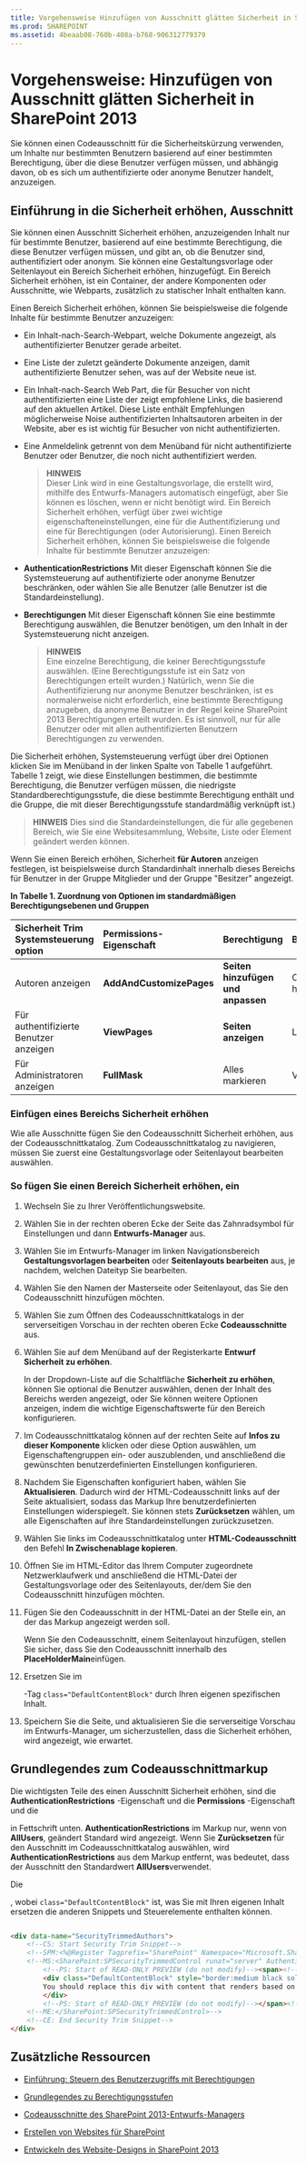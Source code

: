 ```yaml
---
title: Vorgehensweise Hinzufügen von Ausschnitt glätten Sicherheit in SharePoint 2013
ms.prod: SHAREPOINT
ms.assetid: 4beaab08-760b-408a-b768-906312779379
---
```



# Vorgehensweise: Hinzufügen von Ausschnitt glätten Sicherheit in SharePoint 2013
Sie können einen Codeausschnitt für die Sicherheitskürzung verwenden, um Inhalte nur bestimmten Benutzern basierend auf einer bestimmten Berechtigung, über die diese Benutzer verfügen müssen, und abhängig davon, ob es sich um authentifizierte oder anonyme Benutzer handelt, anzuzeigen.
## Einführung in die Sicherheit erhöhen, Ausschnitt
<a name="Introduction"> </a>

Sie können einen Ausschnitt Sicherheit erhöhen, anzuzeigenden Inhalt nur für bestimmte Benutzer, basierend auf eine bestimmte Berechtigung, die diese Benutzer verfügen müssen, und gibt an, ob die Benutzer sind, authentifiziert oder anonym. Sie können eine Gestaltungsvorlage oder Seitenlayout ein Bereich Sicherheit erhöhen, hinzugefügt. Ein Bereich Sicherheit erhöhen, ist ein Container, der andere Komponenten oder Ausschnitte, wie Webparts, zusätzlich zu statischer Inhalt enthalten kann.
  
    
    
Einen Bereich Sicherheit erhöhen, können Sie beispielsweise die folgende Inhalte für bestimmte Benutzer anzuzeigen:
  
    
    

- Ein Inhalt-nach-Search-Webpart, welche Dokumente angezeigt, als authentifizierter Benutzer gerade arbeitet.
    
  
- Eine Liste der zuletzt geänderte Dokumente anzeigen, damit authentifizierte Benutzer sehen, was auf der Website neue ist.
    
  
- Ein Inhalt-nach-Search Web Part, die für Besucher von nicht authentifizierten eine Liste der zeigt empfohlene Links, die basierend auf den aktuellen Artikel. Diese Liste enthält Empfehlungen möglicherweise Noise authentifizierten Inhaltsautoren arbeiten in der Website, aber es ist wichtig für Besucher von nicht authentifizierten.
    
  
- Eine Anmeldelink getrennt von dem Menüband für nicht authentifizierte Benutzer oder Benutzer, die noch nicht authentifiziert werden.
    
    > **HINWEIS**
      <br/> Dieser Link wird in eine Gestaltungsvorlage, die erstellt wird, mithilfe des Entwurfs-Managers automatisch eingefügt, aber Sie können es löschen, wenn er nicht benötigt wird.
Ein Bereich Sicherheit erhöhen, verfügt über zwei wichtige eigenschafteneinstellungen, eine für die Authentifizierung und eine für Berechtigungen (oder Autorisierung). Einen Bereich Sicherheit erhöhen, können Sie beispielsweise die folgende Inhalte für bestimmte Benutzer anzuzeigen:
  
    
    

- **AuthenticationRestrictions** Mit dieser Eigenschaft können Sie die Systemsteuerung auf authentifizierte oder anonyme Benutzer beschränken, oder wählen Sie alle Benutzer (alle Benutzer ist die Standardeinstellung).
    
  
- **Berechtigungen** Mit dieser Eigenschaft können Sie eine bestimmte Berechtigung auswählen, die Benutzer benötigen, um den Inhalt in der Systemsteuerung nicht anzeigen.
    
    > **HINWEIS**
      <br/> Eine einzelne Berechtigung, die keiner Berechtigungsstufe auswählen. (Eine Berechtigungsstufe ist ein Satz von Berechtigungen erteilt wurden.)
Natürlich, wenn Sie die Authentifizierung nur anonyme Benutzer beschränken, ist es normalerweise nicht erforderlich, eine bestimmte Berechtigung anzugeben, da anonyme Benutzer in der Regel keine SharePoint 2013 Berechtigungen erteilt wurden. Es ist sinnvoll, nur für alle Benutzer oder mit allen authentifizierten Benutzern Berechtigungen zu verwenden.
  
    
    
Die Sicherheit erhöhen, Systemsteuerung verfügt über drei Optionen klicken Sie im Menüband in der linken Spalte von Tabelle 1 aufgeführt. Tabelle 1 zeigt, wie diese Einstellungen bestimmen, die bestimmte Berechtigung, die Benutzer verfügen müssen, die niedrigste Standardberechtigungsstufe, die diese bestimmte Berechtigung enthält und die Gruppe, die mit dieser Berechtigungsstufe standardmäßig verknüpft ist.)
  
    
    

> **HINWEIS**
> Dies sind die Standardeinstellungen, die für alle gegebenen Bereich, wie Sie eine Websitesammlung, Website, Liste oder Element geändert werden können.
  
    
    

Wenn Sie einen Bereich erhöhen, Sicherheit **für Autoren** anzeigen festlegen, ist beispielsweise durch Standardinhalt innerhalb dieses Bereichs für Benutzer in der Gruppe Mitglieder und der Gruppe "Besitzer" angezeigt.
  
    
    

**In Tabelle 1. Zuordnung von Optionen im standardmäßigen Berechtigungsebenen und Gruppen**


|**Sicherheit Trim Systemsteuerung option**|**Permissions-Eigenschaft**|**Berechtigung**|**Berechtigungsstufe**|**Gruppe**|
|:-----|:-----|:-----|:-----|:-----|
|Autoren anzeigen <br/> |**AddAndCustomizePages** <br/> |**Seiten hinzufügen und anpassen** <br/> |Contribute (oder höher) <br/> |Member <br/> |
|Für authentifizierte Benutzer anzeigen <br/> |**ViewPages** <br/> |**Seiten anzeigen** <br/> |Lesen (oder höher) <br/> |Besucher <br/> |
|Für Administratoren anzeigen <br/> |**FullMask** <br/> |Alles markieren <br/> |Vollzugriff <br/> |Besitzer <br/> |
   

### Einfügen eines Bereichs Sicherheit erhöhen
<a name="InsertSnippet"> </a>

Wie alle Ausschnitte fügen Sie den Codeausschnitt Sicherheit erhöhen, aus der Codeausschnittkatalog. Zum Codeausschnittkatalog zu navigieren, müssen Sie zuerst eine Gestaltungsvorlage oder Seitenlayout bearbeiten auswählen.
  
    
    

### So fügen Sie einen Bereich Sicherheit erhöhen, ein


1. Wechseln Sie zu Ihrer Veröffentlichungswebsite.
    
  
2. Wählen Sie in der rechten oberen Ecke der Seite das Zahnradsymbol für Einstellungen und dann **Entwurfs-Manager** aus.
    
  
3. Wählen Sie im Entwurfs-Manager im linken Navigationsbereich **Gestaltungsvorlagen bearbeiten** oder **Seitenlayouts bearbeiten** aus, je nachdem, welchen Dateityp Sie bearbeiten.
    
  
4. Wählen Sie den Namen der Masterseite oder Seitenlayout, das Sie den Codeausschnitt hinzufügen möchten.
    
  
5. Wählen Sie zum Öffnen des Codeausschnittkatalogs in der serverseitigen Vorschau in der rechten oberen Ecke **Codeausschnitte** aus.
    
  
6. Wählen Sie auf dem Menüband auf der Registerkarte **Entwurf** **Sicherheit zu erhöhen**.
    
    In der Dropdown-Liste auf die Schaltfläche **Sicherheit zu erhöhen**, können Sie optional die Benutzer auswählen, denen der Inhalt des Bereichs werden angezeigt, oder Sie können weitere Optionen anzeigen, indem die wichtige Eigenschaftswerte für den Bereich konfigurieren.
    
  
7. Im Codeausschnittkatalog können auf der rechten Seite auf **Infos zu dieser Komponente** klicken oder diese Option auswählen, um Eigenschaftengruppen ein- oder auszublenden, und anschließend die gewünschten benutzerdefinierten Einstellungen konfigurieren.
    
  
8. Nachdem Sie Eigenschaften konfiguriert haben, wählen Sie **Aktualisieren**. Dadurch wird der HTML-Codeausschnitt links auf der Seite aktualisiert, sodass das Markup Ihre benutzerdefinierten Einstellungen widerspiegelt. Sie können stets **Zurücksetzen** wählen, um alle Eigenschaften auf ihre Standardeinstellungen zurückzusetzen.
    
  
9. Wählen Sie links im Codeausschnittkatalog unter **HTML-Codeausschnitt** den Befehl **In Zwischenablage kopieren**.
    
  
10. Öffnen Sie im HTML-Editor das Ihrem Computer zugeordnete Netzwerklaufwerk und anschließend die HTML-Datei der Gestaltungsvorlage oder des Seitenlayouts, der/dem Sie den Codeausschnitt hinzufügen möchten.
    
  
11. Fügen Sie den Codeausschnitt in der HTML-Datei an der Stelle ein, an der das Markup angezeigt werden soll.
    
    Wenn Sie den Codeausschnitt, einem Seitenlayout hinzufügen, stellen Sie sicher, dass Sie den Codeausschnitt innerhalb des **PlaceHolderMain**einfügen.
    
  
12. Ersetzen Sie im **<div>**-Tag  `class="DefaultContentBlock"` durch Ihren eigenen spezifischen Inhalt.
    
  
13. Speichern Sie die Seite, und aktualisieren Sie die serverseitige Vorschau im Entwurfs-Manager, um sicherzustellen, dass die Sicherheit erhöhen, wird angezeigt, wie erwartet.
    
  

## Grundlegendes zum Codeausschnittmarkup
<a name="UnderstandMarkup"> </a>

Die wichtigsten Teile des einen Ausschnitt Sicherheit erhöhen, sind die **AuthenticationRestrictions** -Eigenschaft und die **Permissions** -Eigenschaft und die **<div>** in Fettschrift unten. **AuthenticationRestrictions** im Markup nur, wenn von **AllUsers**, geändert Standard wird angezeigt. Wenn Sie **Zurücksetzen** für den Ausschnitt im Codeausschnittkatalog auswählen, wird **AuthenticationRestrictions** aus dem Markup entfernt, was bedeutet, dass der Ausschnitt den Standardwert **AllUsers**verwendet.
  
    
    
Die **<div>**, wobei `class="DefaultContentBlock"` ist, was Sie mit Ihren eigenen Inhalt ersetzen die anderen Snippets und Steuerelemente enthalten können.
  
    
    



```HTML

<div data-name="SecurityTrimmedAuthors">
    <!--CS: Start Security Trim Snippet-->
    <!--SPM:<%@Register Tagprefix="SharePoint" Namespace="Microsoft.SharePoint.WebControls" Assembly="Microsoft.SharePoint, Version=15.0.0.0, Culture=neutral, PublicKeyToken=71e9bce111e9429c"%>-->
    <!--MS:<SharePoint:SPSecurityTrimmedControl runat="server" AuthenticationRestrictions="AuthenticatedUsersOnly" Permissions="AddAndCustomizePages" PermissionContext="RootSite">-->
        <!--PS: Start of READ-ONLY PREVIEW (do not modify)--><span><!--PE: End of READ-ONLY PREVIEW-->
        <div class="DefaultContentBlock" style="border:medium black solid; background:yellow; color:black; margin:20px; padding:10px;">
        You should replace this div with content that renders based on your Security Trim Properties.
        </div>
        <!--PS: Start of READ-ONLY PREVIEW (do not modify)--></span><!--PE: End of READ-ONLY PREVIEW-->
    <!--ME:</SharePoint:SPSecurityTrimmedControl>-->
    <!--CE: End Security Trim Snippet-->
</div>
```


## Zusätzliche Ressourcen
<a name="AdditionalResources"> </a>


-  [Einführung: Steuern des Benutzerzugriffs mit Berechtigungen](http://office.microsoft.com/en-us/sharepoint-foundation-help/introduction-control-user-access-with-permissions-HA102771919.aspx?CTT=1)
    
  
-  [Grundlegendes zu Berechtigungsstufen](http://office.microsoft.com/en-us/products/default-permission-levels-HA102772313.aspx?CTT=5&amp;origin=HA102771919)
    
  
-  [Codeausschnitte des SharePoint 2013-Entwurfs-Managers](sharepoint-2013-design-manager-snippets.md)
    
  
-  [Erstellen von Websites für SharePoint](build-sites-for-sharepoint.md)
    
  
-  [Entwickeln des Website-Designs in SharePoint 2013](develop-the-site-design-in-sharepoint-2013.md)
    
  

